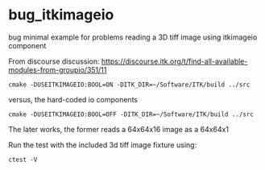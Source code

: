 # bug_itkimageio
bug minimal example for problems reading a 3D tiff image using itkimageio component

From discourse discussion:
https://discourse.itk.org/t/find-all-available-modules-from-groupio/351/11

```
cmake -DUSEITKIMAGEIO:BOOL=ON -DITK_DIR=~/Software/ITK/build ../src
```

versus, the hard-coded io components

```
cmake -DUSEITKIMAGEIO:BOOL=OFF -DITK_DIR=~/Software/ITK/build ../src
```

The later works, the former reads a 64x64x16 image as a 64x64x1

Run the test with the included 3d tiff image fixture using:

```
ctest -V
```

